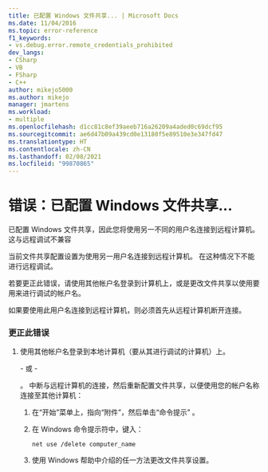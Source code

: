 ```yaml
---
title: 已配置 Windows 文件共享... | Microsoft Docs
ms.date: 11/04/2016
ms.topic: error-reference
f1_keywords:
- vs.debug.error.remote_credentials_prohibited
dev_langs:
- CSharp
- VB
- FSharp
- C++
author: mikejo5000
ms.author: mikejo
manager: jmartens
ms.workload:
- multiple
ms.openlocfilehash: d1cc81c8ef39aeeb716a26209a4aded0c69dcf95
ms.sourcegitcommit: ae6d47b09a439cd0e13180f5e89510e3e347fd47
ms.translationtype: HT
ms.contentlocale: zh-CN
ms.lasthandoff: 02/08/2021
ms.locfileid: "99870865"
---
```

# <a name="error-windows-file-sharing-has-been-configured"></a>错误：已配置 Windows 文件共享...
已配置 Windows 文件共享，因此您将使用另一不同的用户名连接到远程计算机。 这与远程调试不兼容

 当前文件共享配置设置为使用另一用户名连接到远程计算机。 在这种情况下不能进行远程调试。

 若要更正此错误，请使用其他帐户名登录到计算机上，或是更改文件共享以使用要用来进行调试的帐户名。

 如果要使用此用户名连接到远程计算机，则必须首先从远程计算机断开连接。

### <a name="to-correct-this-error"></a>更正此错误

1. 使用其他帐户名登录到本地计算机（要从其进行调试的计算机）上。

     \- 或 -

     。 中断与远程计算机的连接，然后重新配置文件共享，以便使用您的帐户名称连接至其他计算机：

    1. 在“开始”菜单上，指向“附件”，然后单击“命令提示”  。

    2. 在 Windows 命令提示符中，键入：

         `net use /delete computer_name`

    3. 使用 Windows 帮助中介绍的任一方法更改文件共享设置。